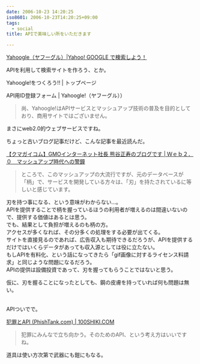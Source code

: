 ```yaml
---
date: 2006-10-23 14:20:25
iso8601: 2006-10-23T14:20:25+09:00
tags:
  - social
title: APIで美味しい所をいただきます

---
```


<div class="entry-body">
  <p><a title="Yahoogle（ヤフーグル）|Yahoo!   GOOGLE で検索しよう！" href="http://www.yahoogle.jp/">Yahoogle（ヤフーグル）|Yahoo! GOOGLE で検索しよう！</a></p>

  <p>APIを利用して検索サイトを作ろう、とか。</p>

  <p>Yahoogle!をつくろう!! | トップページ</p>

  <p>API用ID登録フォーム | Yahoogle!（ヤフーグル））</p>

  <blockquote>尚、Yahoogle!はAPIサービスとマッシュアップ技術の普及を目的としており、商用サイトではございません。</blockquote>

  <p>まさにweb2.0的ウェブサービスですね。</p>

  <p>ちょっと古いブログ記事だけど、こんな記事を最近読んだ。</p>

  <p><a title="【クマガイコム】GMOインターネット社長 熊谷正寿のブログです | Ｗｅｂ２．０　マッシュアップ時代への警鐘" href="http://www.kumagai.com/?eid=293">【クマガイコム】GMOインターネット社長 熊谷正寿のブログです | Ｗｅｂ２．０　マッシュアップ時代への警鐘</a></p>

  <blockquote>ところで、このマッシュアップの大流行ですが、元のデータベースが「柄」で、サービスを開発している方々は、「刃」を持たされているに等しいと感じています。</blockquote>

  <p>刃を持つ事になる、という意味がわからない…。<br />
    APIを提供することで柄を握っているほうの利用者が増えるのは間違いないので、提供する価値はあるとは思う。<br />
    でも、結果として負担が増えるのも柄の方。<br />
    アクセスが多くなれば、その分多くの処理をする必要が出てくる。<br />
    サイトを直接見るのであれば、広告収入も期待できるだろうが、APIを提供するだけではいくらデータがあっても収入源としては役に立たない。<br />
    もしAPIを有料化、という話になってきたら「gif画像に対するライセンス料請求」と同じような問題になるだろう。<br />
    APIの提供は設備投資であって、刃を握ってもらうことではないと思う。</p>

  <p>仮に、刃を握ることになったとしても、鋼の皮膚を持っていれば何も問題は無い。</p>

  <p><br />
    APIついでで。</p>

  <p><a title="犯罪とAPI (PhishTank.com) | 100SHIKI.COM" href="http://www.100shiki.com/archives/2006/10/api_phishtankcom.html">犯罪とAPI (PhishTank.com) | 100SHIKI.COM</a></p>

  <blockquote>犯罪にみんなで立ち向かう。そのためのAPI、という考え方はいいですね。</blockquote>

  <p>道具は使い方次第で武器にも鎧にもなる。</p>
</div>
